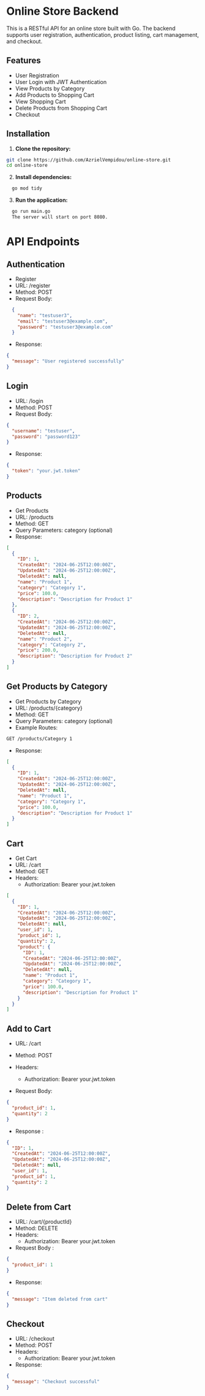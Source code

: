 # Online Store Backend

This is a RESTful API for an online store built with Go. The backend supports user registration, authentication, product listing, cart management, and checkout.

## Features

- User Registration
- User Login with JWT Authentication
- View Products by Category
- Add Products to Shopping Cart
- View Shopping Cart
- Delete Products from Shopping Cart
- Checkout

## Installation

1. **Clone the repository:**
  ```bash
  git clone https://github.com/AzrielVempidou/online-store.git
  cd online-store
  ```
2. **Install dependencies:**
  ```bash
    go mod tidy
  ```

3. **Run the application:**
  ```bash
    go run main.go
    The server will start on port 8080.
  ```

# API Endpoints
## Authentication
- Register
- URL: /register
- Method: POST
- Request Body:
```json
  {
    "name": "testuser3",
    "email": "testuser3@example.com",
    "password": "testuser3@example.com"
  }
```
- Response:
```json
{
  "message": "User registered successfully"  
}
  ```

## Login
- URL: /login
- Method: POST
- Request Body:
```json
{
  "username": "testuser",
  "password": "password123"
}
```

- Response:
```json
{
  "token": "your.jwt.token"
}
```

## Products
- Get Products
- URL: /products
- Method: GET
- Query Parameters: category (optional)
- Response:
```json
[
  {
    "ID": 1,
    "CreatedAt": "2024-06-25T12:00:00Z",
    "UpdatedAt": "2024-06-25T12:00:00Z",
    "DeletedAt": null,
    "name": "Product 1",
    "category": "Category 1",
    "price": 100.0,
    "description": "Description for Product 1"
  },
  {
    "ID": 2,
    "CreatedAt": "2024-06-25T12:00:00Z",
    "UpdatedAt": "2024-06-25T12:00:00Z",
    "DeletedAt": null,
    "name": "Product 2",
    "category": "Category 2",
    "price": 200.0,
    "description": "Description for Product 2"
  }
]
```

## Get Products by Category
- Get Products by Category
- URL: /products/{category}
- Method: GET
- Query Parameters: category (optional)
- Example Routes:
```bash
GET /products/Category 1
```

- Response:
```json
[
  {
    "ID": 1,
    "CreatedAt": "2024-06-25T12:00:00Z",
    "UpdatedAt": "2024-06-25T12:00:00Z",
    "DeletedAt": null,
    "name": "Product 1",
    "category": "Category 1",
    "price": 100.0,
    "description": "Description for Product 1"
  }
]
```

## Cart
- Get Cart
- URL: /cart
- Method: GET
- Headers:
  - Authorization: Bearer your.jwt.token

```json
[
  {
    "ID": 1,
    "CreatedAt": "2024-06-25T12:00:00Z",
    "UpdatedAt": "2024-06-25T12:00:00Z",
    "DeletedAt": null,
    "user_id": 1,
    "product_id": 1,
    "quantity": 2,
    "product": {
      "ID": 1,
      "CreatedAt": "2024-06-25T12:00:00Z",
      "UpdatedAt": "2024-06-25T12:00:00Z",
      "DeletedAt": null,
      "name": "Product 1",
      "category": "Category 1",
      "price": 100.0,
      "description": "Description for Product 1"
    }
  }
]
```

## Add to Cart
- URL: /cart
- Method: POST
- Headers:
  - Authorization: Bearer your.jwt.token

- Request Body:
```json
{
  "product_id": 1,
  "quantity": 2
}
```
- Response :
```json
{
  "ID": 1,
  "CreatedAt": "2024-06-25T12:00:00Z",
  "UpdatedAt": "2024-06-25T12:00:00Z",
  "DeletedAt": null,
  "user_id": 1,
  "product_id": 1,
  "quantity": 2
}
```

## Delete from Cart
- URL: /cart/{productId}
- Method: DELETE
- Headers:
  - Authorization: Bearer your.jwt.token
- Request Body :
```json
{
  "product_id": 1
}
```
- Response:
```json
{
  "message": "Item deleted from cart"
}
```

## Checkout

- URL: /checkout
- Method: POST
- Headers:
  - Authorization: Bearer your.jwt.token
- Response:
```json
{
  "message": "Checkout successful"
}
```
